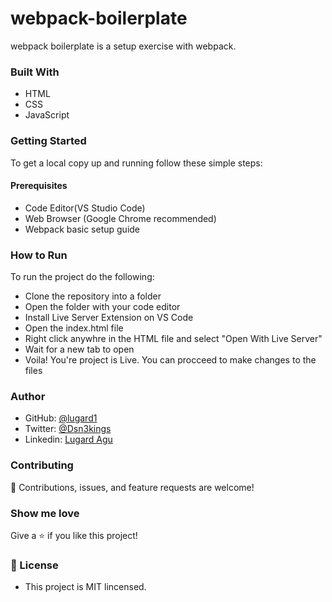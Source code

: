 # webpack-boilerplate
webpack boilerplate is a setup exercise with webpack.

### Built With
- HTML 
- CSS
- JavaScript

### Getting Started 
To get a local copy up and running follow these simple steps:

#### Prerequisites
- Code Editor(VS Studio Code)
- Web Browser (Google Chrome recommended)
- Webpack basic setup guide

### How to Run
To run the project do the following:
- Clone the repository into a folder
- Open the folder with your code editor
- Install Live Server Extension on VS Code
- Open the index.html file 
- Right click anywhre in the HTML file and select "Open With Live Server"
- Wait for a new tab to open
- Voila! You're project is Live. You can procceed to make changes to the files

### Author
- GitHub: [@lugard1](https://github.com/lugard1)
- Twitter: [@Dsn3kings](https://twitter.com/Dsn3kings)
- Linkedin: [Lugard Agu](https://www.linkedin.com/in/lugard-agu-45bb05b6)

### Contributing
🤝 Contributions, issues, and feature requests are welcome!

### Show me love
Give a ⭐️ if you like this project!

### 📝 License
- This project is MIT lincensed.
